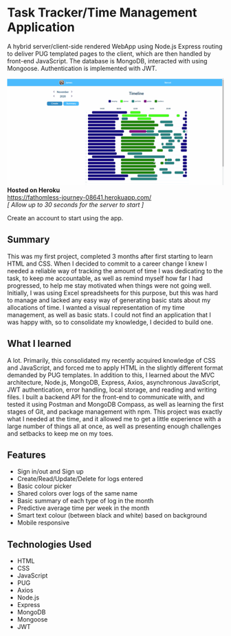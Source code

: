 # Task Tracker/Time Management Application

A hybrid server/client-side rendered WebApp using Node.js Express routing to deliver PUG templated pages to the client, which are then handled by front-end JavaScript. The database is MongoDB, interacted with using Mongoose. Authentication is implemented with JWT.

![time management showcase gif](./devdata/timemanagement_showcase.gif)
**Hosted on Heroku**  
https://fathomless-journey-08641.herokuapp.com/  
_[ Allow up to 30 seconds for the server to start ]_

Create an account to start using the app.

## Summary

This was my first project, completed 3 months after first starting to learn HTML and CSS. When I decided to commit to a career change I knew I needed a reliable way of tracking the amount of time I was dedicating to the task, to keep me accountable, as well as remind myself how far I had progressed, to help me stay motivated when things were not going well. Initially, I was using Excel spreadsheets for this purpose, but this was hard to manage and lacked any easy way of generating basic stats about my allocations of time. I wanted a visual representation of my time management, as well as basic stats. I could not find an application that I was happy with, so to consolidate my knowledge, I decided to build one.

## What I learned

A lot. Primarily, this consolidated my recently acquired knowledge of CSS and JavaScript, and forced me to apply HTML in the slightly different format demanded by PUG templates. In addition to this, I learned about the MVC architecture, Node.js, MongoDB, Express, Axios, asynchronous JavaScript, JWT authentication, error handling, local storage, and reading and writing files. I built a backend API for the front-end to communicate with, and tested it using Postman and MongoDB Compass, as well as learning the first stages of Git, and package management with npm. This project was exactly what I needed at the time, and it allowed me to get a little experience with a large number of things all at once, as well as presenting enough challenges and setbacks to keep me on my toes.

## Features

- Sign in/out and Sign up
- Create/Read/Update/Delete for logs entered
- Basic colour picker
- Shared colors over logs of the same name
- Basic summary of each type of log in the month
- Predictive average time per week in the month
- Smart text colour (between black and white) based on background
- Mobile responsive

## Technologies Used

- HTML
- CSS
- JavaScript
- PUG
- Axios
- Node.js
- Express
- MongoDB
- Mongoose
- JWT
